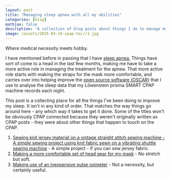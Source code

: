 ```yaml
---
layout: post
title: "Managing sleep apnea with all my abilities"
categories: [blog]
mathjax: false
description: "A collection of blog posts about things I do to manage my sleep apnea."
image: /assets/2025-03-24-cpap-toc//1.jpg
---
```

Where medical necessity meets hobby.

I have mentioned before in passing that I have [sleep apnea.](https://en.wikipedia.org/wiki/Sleep_apnea)  Things have sort of come to a head in the last few months, making me have to take a more active role in managing the treatment for the apnea.  That more active role starts with making the straps for the mask more comfortable, and carries over into helping improve the [open source software (OSCAR)](https://www.sleepfiles.com/OSCAR/) that I use to analyse the sleep data that my Löwenstein prisma SMART CPAP machine records each night.

This post is a collecting place for all the things I've been doing to improve my sleep.  It isn't in any kind of order. That matches the way things go around here - any which way it takes to get it done.  Some of the titles won't be obviously CPAP connected because they weren't originally written as CPAP posts - they were about other things that happen to touch on the CPAP.

1. [Sewing knit jersey material on a vintage straight stitch sewing machine - A simple sewing project using knit fabric sewn on a vibrating shuttle sewing machine](vibratingshuttle-jersey-2) - A simple project - if you can sew jersey fabric.
2. [Making a more comfortable set of head gear for my mask](cpapmaskstraps) - No stretch but soft.
3. [Making use of an inexpensive pulse oximeter](pulseoximeter) - Not a necessity, but certainly useful.
